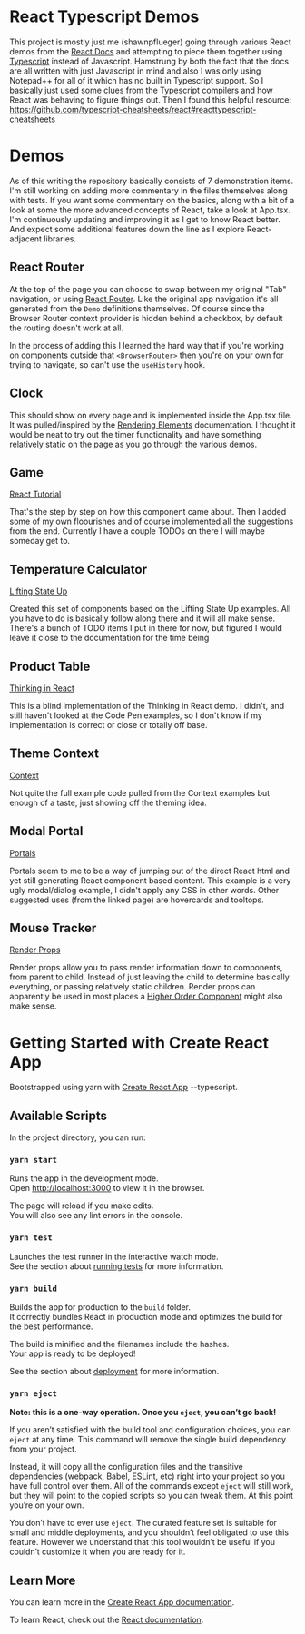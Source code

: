 # React Typescript Demos

This project is mostly just me (shawnpflueger) going through various React demos from the [React Docs](https://reactjs.org)
and attempting to piece them together using [Typescript](https://www.typescriptlang.org/) instead of Javascript. 
Hamstrung by both the fact that the docs are all written with just Javascript in mind
and also I was only using Notepad++ for all of it which has no built in Typescript support. 
So I basically just used some clues from the Typescript compilers and how React was behaving to figure things out.
Then I found this helpful resource: https://github.com/typescript-cheatsheets/react#reacttypescript-cheatsheets

# Demos

As of this writing the repository basically consists of 7 demonstration items. 
I'm still working on adding more commentary in the files themselves along with tests.
If you want some commentary on the basics, along with a bit of a look at some the more 
advanced concepts of React, take a look at App.tsx. 
I'm continuously updating and improving it as I get to know React better.
And expect some additional features down the line as I explore React-adjacent libraries.

## React Router

At the top of the page you can choose to swap between my original "Tab" navigation, 
or using [React Router](https://reactrouter.com/web/guides/quick-start). Like the original app 
navigation it's all generated from the `Demo` definitions themselves. Of course since the 
Browser Router context provider is hidden behind a checkbox, by default the routing doesn't work at all.

In the process of adding this I learned the hard way that if you're working on components outside 
that `<BrowserRouter>` then you're on your own for trying to navigate, so can't use the `useHistory` hook.

## Clock

This should show on every page and is implemented inside the App.tsx file. 
It was pulled/inspired by the [Rendering Elements](https://reactjs.org/docs/renderings-elements.html) documentation.
I thought it would be neat to try out the timer functionality and have something relatively static on the page as you go through the various demos.

## Game

[React Tutorial](https://reactjs.org/tutorial/tutorial.html)

That's the step by step on how this component came about. Then I added some of my own floourishes 
and of course implemented all the suggestions from the end.
Currently I have a couple TODOs on there I will maybe someday get to.

## Temperature Calculator

[Lifting State Up](https://reactjs.org/docs/lifting-state-up.html)

Created this set of components based on the Lifting State Up examples. 
All you have to do is basically follow along there and it will all make sense.
There's a bunch of TODO items I put in there for now, but figured I would leave it close to the 
documentation for the time being

## Product Table

[Thinking in React](https://reactjs.org/docs/thinking-in-react.html)

This is a blind implementation of the Thinking in React demo. I didn't, and still haven't looked
at the Code Pen examples, so I don't know if my implementation is correct or close or totally off base.

## Theme Context

[Context](https://reactjs.org/docs/context.html)

Not quite the full example code pulled from the Context examples but enough of a taste, 
just showing off the theming idea.

## Modal Portal

[Portals](https://reactjs.org/docs/portals.html)

Portals seem to me to be a way of jumping out of the direct React html and yet still generating React 
component based content. This example is a very ugly modal/dialog example, I didn't apply any CSS in other words.
Other suggested uses (from the linked page) are hovercards and tooltops.

## Mouse Tracker

[Render Props](https://reactjs.org/docs/render-props.html)

Render props allow you to pass render information down to components, from parent to child. 
Instead of just leaving the child to determine basically everything, or passing relatively static children.
Render props can apparently be used in most places a [Higher Order Component](https://reactjs.org/docs/higher-order-components.html) might also make sense.

# Getting Started with Create React App

Bootstrapped using yarn with [Create React App](https://github.com/facebook/create-react-app) --typescript.

## Available Scripts

In the project directory, you can run:

### `yarn start`

Runs the app in the development mode.\
Open [http://localhost:3000](http://localhost:3000) to view it in the browser.

The page will reload if you make edits.\
You will also see any lint errors in the console.

### `yarn test`

Launches the test runner in the interactive watch mode.\
See the section about [running tests](https://facebook.github.io/create-react-app/docs/running-tests) for more information.

### `yarn build`

Builds the app for production to the `build` folder.\
It correctly bundles React in production mode and optimizes the build for the best performance.

The build is minified and the filenames include the hashes.\
Your app is ready to be deployed!

See the section about [deployment](https://facebook.github.io/create-react-app/docs/deployment) for more information.

### `yarn eject`

**Note: this is a one-way operation. Once you `eject`, you can’t go back!**

If you aren’t satisfied with the build tool and configuration choices, you can `eject` at any time. This command will remove the single build dependency from your project.

Instead, it will copy all the configuration files and the transitive dependencies (webpack, Babel, ESLint, etc) right into your project so you have full control over them. All of the commands except `eject` will still work, but they will point to the copied scripts so you can tweak them. At this point you’re on your own.

You don’t have to ever use `eject`. The curated feature set is suitable for small and middle deployments, and you shouldn’t feel obligated to use this feature. However we understand that this tool wouldn’t be useful if you couldn’t customize it when you are ready for it.

## Learn More

You can learn more in the [Create React App documentation](https://facebook.github.io/create-react-app/docs/getting-started).

To learn React, check out the [React documentation](https://reactjs.org/).
